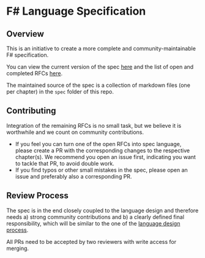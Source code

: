 # F# Language Specification

## Overview

This is an initiative to create a more complete and community-maintainable F# specification.

You can view the current version of the spec [here](https://fsharp.github.io/fslang-spec/) and the list of open and completed RFCs [here](https://fsharp.github.io/fslang-spec/rfc-status/).

The maintained source of the spec is a collection of markdown files (one per chapter) in the `spec` folder of this repo.

## Contributing

Integration of the remaining RFCs is no small task, but we believe it is worthwhile and we count on community contributions.

- If you feel you can turn one of the open RFCs into spec language, please create a PR with the corresponding changes to the respective chapter(s). We recommend you open an issue first, indicating you want to tackle that PR, to avoid double work.
- If you find typos or other small mistakes in the spec, please open an issue and preferably also a corresponding PR.


## Review Process

The spec is in the end closely coupled to the language design and therefore needs a) strong community contributions and b) a clearly defined final responsibility, which will be similar to the one of the [language design process](https://github.com/fsharp/fslang-design?tab=readme-ov-file#who-is-in-charge).

All PRs need to be accepted by two reviewers with write access for merging.

